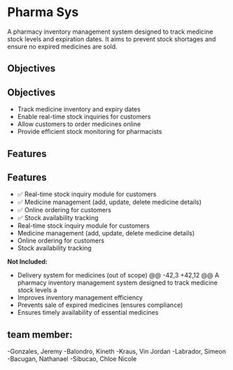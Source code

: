 
# Pharma Sys

A pharmacy inventory management system designed to track medicine stock levels and expiration dates. It aims to prevent stock shortages and ensure no expired medicines are sold.

##  Objectives
##  Objectives

- Track medicine inventory and expiry dates
- Enable real-time stock inquiries for customers
- Allow customers to order medicines online
- Provide efficient stock monitoring for pharmacists

##  Features
##  Features

- ✅ Real-time stock inquiry module for customers
- ✅ Medicine management (add, update, delete medicine details)
- ✅ Online ordering for customers
- ✅ Stock availability tracking
- Real-time stock inquiry module for customers
- Medicine management (add, update, delete medicine details)
- Online ordering for customers
- Stock availability tracking

**Not Included:**
-  Delivery system for medicines (out of scope)
@@ -42,3 +42,12 @@ A pharmacy inventory management system designed to track medicine stock levels a
- Improves inventory management efficiency
- Prevents sale of expired medicines (ensures compliance)
- Ensures timely availability of essential medicines


## team member:
-Gonzales, Jeremy
-Balondro, Kineth
-Kraus, Vin Jordan
-Labrador, Simeon
-Bacugan, Nathanael
-Sibucao, Chloe Nicole
